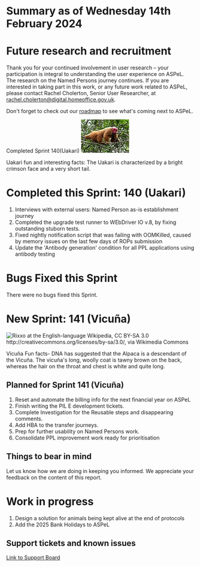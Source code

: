# Summary as of Wednesday 14th February 2024



# Future research and recruitment 

Thank you for your continued involvement in user research – your participation is integral to understanding the user experience on ASPeL. The research on the Named Persons journey continues. If you are interested in taking part in this work, or any future work related to ASPeL, please contact Rachel Cholerton, Senior User Researcher, at rachel.cholerton@digital.homeoffice.gov.uk.  
 


Don't forget to check out our [roadmap](https://roadmap.prodpad.com/937455be-8d08-11ed-aa53-2a7db0eb1d9c) to see what's coming next to ASPeL.




Completed Sprint 140(Uakari)
![Evgenia Kononova, upload on en:wiki by user Ipaat on en.wikipedia, Public domain, via Wikimedia Commons](graphs/Male_uakari.jpg)





Uakari fun and interesting facts: The Uakari is characterized by a bright crimson face and a very short tail.
# Completed this Sprint: 140 (Uakari)
1) Interviews with external users: Named Person as-is establishment journey
2) Completed the upgrade test runner to WEbDriver IO v.8, by fixing outstanding stuborn tests.
3) Fixed nightly notification script that was failing with OOMKilled, caused by memory issues on the last few days of ROPs submission
4) Update the 'Antibody generation' condition for all PPL applications using antibody testing



# Bugs Fixed this Sprint
There were no bugs fixed this Sprint. 








# New Sprint: 141 (Vicuña)


![Rixxo at the English-language Wikipedia, CC BY-SA 3.0 <http://creativecommons.org/licenses/by-sa/3.0/>, via Wikimedia Commons](graphs/Female_Vicuña_running.jpg)



Vicuña Fun facts- DNA has suggested that the Alpaca is a descendant of the Vicuña.  The vicuña's long, woolly coat is tawny brown on the back, whereas the hair on the throat and chest is white and quite long.  
 

## Planned for Sprint 141 (Vicuña)
1) Reset and automate the billing info for the next financial year on ASPeL
2) Finish writing the PIL E development tickets.
3) Complete Investigation for the Reusable steps and disappearing comments.
4) Add HBA to the transfer journeys.
5) Prep for further usability on Named Persons work.
6) Consolidate PPL improvement work ready for prioritisation

   


## Things to bear in mind
Let us know how we are doing in keeping you informed. We appreciate your feedback on the content of this report.

# Work in progress
1) Design a solution for animals being kept alive at the end of protocols
2) Add the 2025 Bank Holidays to ASPeL
 
   
## Support tickets and known issues
[Link to Support Board](https://collaboration.homeoffice.gov.uk/jira/secure/RapidBoard.jspa?rapidView=1717)





